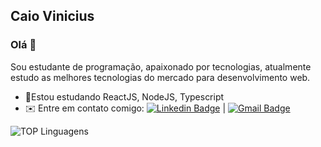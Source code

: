 ## Caio Vinicius 

### Olá 👋 

Sou estudante de programação, apaixonado por tecnologias, atualmente estudo as melhores tecnologias do mercado para desenvolvimento web.

* 🚀Estou estudando ReactJS, NodeJS, Typescript
* ✉️ Entre em contato comigo:  [![Linkedin Badge](https://img.shields.io/badge/-LinkedIn-blue?style=flat-square&logo=Linkedin&logoColor=white&link=https://www.linkedin.com/in/caio-vinicius-275b6a199/)](https://www.linkedin.com/in/caio-vinicius-275b6a199/) 
 | 
 [![Gmail Badge](https://img.shields.io/badge/-caiov030@gmail.com-c14438?style=flat-square&logo=Gmail&logoColor=white&link=mailto:caiov030@gmail.com)](mailto:caiov030@gmail.com)
 
 
 <p align="center">
 
![TOP Linguagens](https://github-readme-stats.vercel.app/api/top-langs/?username=caiov13&layout=compact&theme=highcontrast)

</p>






<!--
**caiov13/caiov13** is a ✨ _special_ ✨ repository because its `README.md` (this file) appears on your GitHub profile.

Here are some ideas to get you started:

- 🔭 I’m currently working on ...
- 🌱 I’m currently learning ...
- 👯 I’m looking to collaborate on ...
- 🤔 I’m looking for help with ...
- 💬 Ask me about ...
- 📫 How to reach me: ...
- 😄 Pronouns: ...
- ⚡ Fun fact: ...
-->
 
